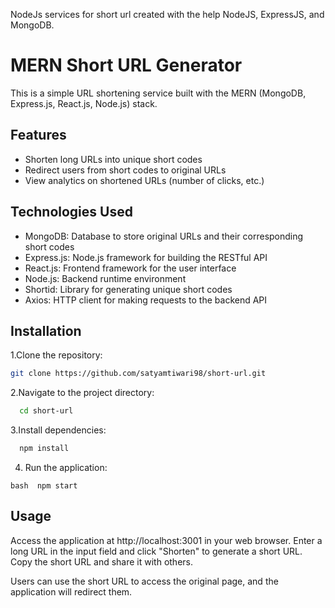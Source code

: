 NodeJs services for short url created with the help NodeJS, ExpressJS, and MongoDB.

# MERN Short URL Generator

This is a simple URL shortening service built with the MERN (MongoDB, Express.js, React.js, Node.js) stack.

## Features

- Shorten long URLs into unique short codes
- Redirect users from short codes to original URLs
- View analytics on shortened URLs (number of clicks, etc.)

## Technologies Used

- MongoDB: Database to store original URLs and their corresponding short codes
- Express.js: Node.js framework for building the RESTful API
- React.js: Frontend framework for the user interface
- Node.js: Backend runtime environment
- Shortid: Library for generating unique short codes
- Axios: HTTP client for making requests to the backend API

## Installation

1.Clone the repository:

```bash
git clone https://github.com/satyamtiwari98/short-url.git
```

2.Navigate to the project directory:
```bash
  cd short-url
```

3.Install dependencies:
```bash
  npm install
```

4. Run the application:

```bash  npm start ```

## Usage

Access the application at http://localhost:3001 in your web browser.
Enter a long URL in the input field and click "Shorten" to generate a short URL.
Copy the short URL and share it with others.

Users can use the short URL to access the original page, and the application will redirect them.

